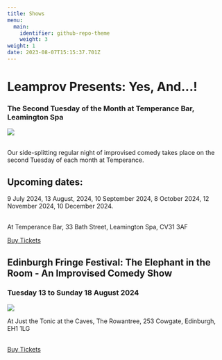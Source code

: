 ```yaml
---
title: Shows
menu:
  main:
    identifier: github-repo-theme
    weight: 3
weight: 1
date: 2023-08-07T15:15:37.701Z
---
```

# Leamprov Presents: Yes, And...!

### The Second Tuesday of the Month at Temperance Bar, Leamington Spa

![](https://img.evbuc.com/https%3A%2F%2Fcdn.evbuc.com%2Fimages%2F743987489%2F633112721173%2F1%2Foriginal.20240415-174254?w=940&auto=format%2Ccompress&q=75&sharp=10&s=de2ee4bb5dd158e42e9febb010756fbd)

\
Our side-splitting regular night of improvised comedy takes place on the second Tuesday of each month at Temperance.

## Upcoming dates:

9 July 2024, 13 August, 2024, 10 September 2024, 8 October 2024, 12 November 2024, 10 December 2024.

\
At Temperance Bar, 33 Bath Street, Leamington Spa, CV31 3AF

[B﻿uy Tickets](https://www.eventbrite.co.uk/e/copy-of-leamprov-presents-yes-and-tickets-905127750467?aff=ebdssbdestsearch&_gl=1*1qhya4e*_up*MQ..*_ga*MTgwOTc4MzY2OS4xNzE2Mjc3NTU1*_ga_TQVES5V6SH*MTcxNjI3NzU1NC4xLjAuMTcxNjI3NzU1NC4wLjAuMA..)



## Edinburgh Fringe Festival: The Elephant in the Room - An Improvised Comedy Show

### Tuesday 13 to Sunday 18 August 2024

![](/uploads/3070d198-1534-4830-9ade-ce03ac13abb4.jpeg)

At Just the Tonic at the Caves, The Rowantree, 253 Cowgate, Edinburgh, EH1 1LG

\
[B](https://edinburgh.justthetonic.com/event/88:4221/)[uy Tickets](https://edinburgh.justthetonic.com/event/88:4221/)